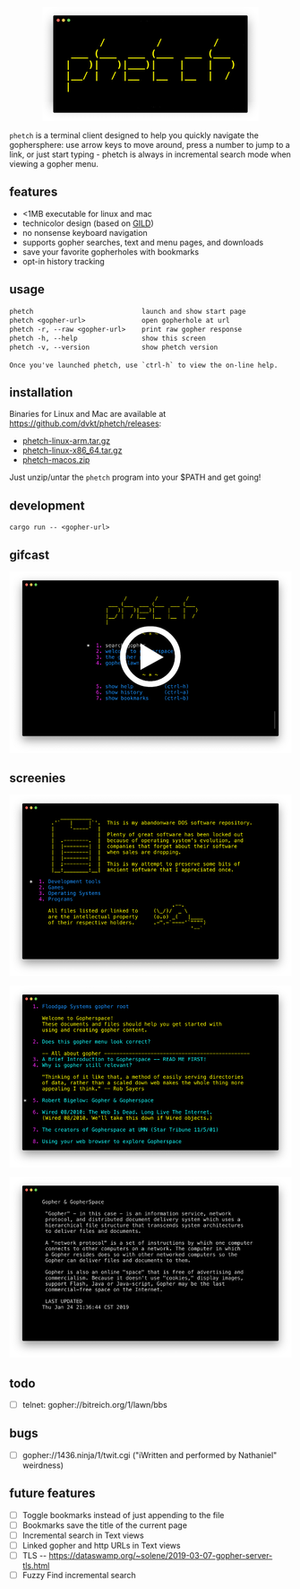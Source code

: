 <p align="center">
    <img src="./img/logo.png">
</p>

`phetch` is a terminal client designed to help you quickly navigate the gophersphere: use arrow keys to move around, press a number to jump to a link, or just start typing - phetch is always in incremental search mode when viewing a gopher menu.

## features

- <1MB executable for linux and mac
- technicolor design (based on [GILD](https://github.com/dvkt/gild))
- no nonsense keyboard navigation
- supports gopher searches, text and menu pages, and downloads
- save your favorite gopherholes with bookmarks
- opt-in history tracking

## usage

    phetch                           launch and show start page
    phetch <gopher-url>              open gopherhole at url
    phetch -r, --raw <gopher-url>    print raw gopher response
    phetch -h, --help                show this screen
    phetch -v, --version             show phetch version

    Once you've launched phetch, use `ctrl-h` to view the on-line help.

## installation

Binaries for Linux and Mac are available at https://github.com/dvkt/phetch/releases:

- [phetch-linux-arm.tar.gz](https://github.com/dvkt/phetch/releases/download/v0.1.1/phetch-linux-arm.tar.gz)
- [phetch-linux-x86_64.tar.gz](https://github.com/dvkt/phetch/releases/download/v0.1.1/phetch-linux-x86_64.tar.gz)
- [phetch-macos.zip](https://github.com/dvkt/phetch/releases/download/v0.1.1/phetch-macos.zip)

Just unzip/untar the `phetch` program into your $PATH and get going!

## development

    cargo run -- <gopher-url>

## gifcast

[![asciicast](./img/start-play.png)](http://dvkt.io/phetchcast/v0.1.0.gif)

## screenies

![DOS Archive](./img/dos.png)

![Menu View](./img/menu-view.png)

![Text View](./img/text-view.png)

## todo

- [ ] telnet: gopher://bitreich.org/1/lawn/bbs

## bugs

- [ ] gopher://1436.ninja/1/twit.cgi ("iWritten and performed by Nathaniel" weirdness)

## future features

- [ ] Toggle bookmarks instead of just appending to the file
- [ ] Bookmarks save the title of the current page
- [ ] Incremental search in Text views
- [ ] Linked gopher and http URLs in Text views
- [ ] TLS -- https://dataswamp.org/~solene/2019-03-07-gopher-server-tls.html
- [ ] Fuzzy Find incremental search
